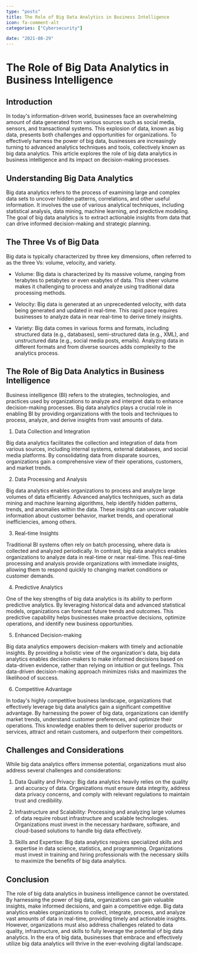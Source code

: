 ```yaml
---
type: "posts"
title: The Role of Big Data Analytics in Business Intelligence
icon: fa-comment-alt
categories: ["Cybersecurity"]

date: "2021-08-29"
---
```




# The Role of Big Data Analytics in Business Intelligence

## Introduction

In today's information-driven world, businesses face an overwhelming amount of data generated from various sources such as social media, sensors, and transactional systems. This explosion of data, known as big data, presents both challenges and opportunities for organizations. To effectively harness the power of big data, businesses are increasingly turning to advanced analytics techniques and tools, collectively known as big data analytics. This article explores the role of big data analytics in business intelligence and its impact on decision-making processes.

## Understanding Big Data Analytics

Big data analytics refers to the process of examining large and complex data sets to uncover hidden patterns, correlations, and other useful information. It involves the use of various analytical techniques, including statistical analysis, data mining, machine learning, and predictive modeling. The goal of big data analytics is to extract actionable insights from data that can drive informed decision-making and strategic planning.

## The Three Vs of Big Data

Big data is typically characterized by three key dimensions, often referred to as the three Vs: volume, velocity, and variety.

- Volume: Big data is characterized by its massive volume, ranging from terabytes to petabytes or even exabytes of data. This sheer volume makes it challenging to process and analyze using traditional data processing methods.

- Velocity: Big data is generated at an unprecedented velocity, with data being generated and updated in real-time. This rapid pace requires businesses to analyze data in near real-time to derive timely insights.

- Variety: Big data comes in various forms and formats, including structured data (e.g., databases), semi-structured data (e.g., XML), and unstructured data (e.g., social media posts, emails). Analyzing data in different formats and from diverse sources adds complexity to the analytics process.

## The Role of Big Data Analytics in Business Intelligence

Business intelligence (BI) refers to the strategies, technologies, and practices used by organizations to analyze and interpret data to enhance decision-making processes. Big data analytics plays a crucial role in enabling BI by providing organizations with the tools and techniques to process, analyze, and derive insights from vast amounts of data.

1. Data Collection and Integration

Big data analytics facilitates the collection and integration of data from various sources, including internal systems, external databases, and social media platforms. By consolidating data from disparate sources, organizations gain a comprehensive view of their operations, customers, and market trends.

2. Data Processing and Analysis

Big data analytics enables organizations to process and analyze large volumes of data efficiently. Advanced analytics techniques, such as data mining and machine learning algorithms, help identify hidden patterns, trends, and anomalies within the data. These insights can uncover valuable information about customer behavior, market trends, and operational inefficiencies, among others.

3. Real-time Insights

Traditional BI systems often rely on batch processing, where data is collected and analyzed periodically. In contrast, big data analytics enables organizations to analyze data in real-time or near real-time. This real-time processing and analysis provide organizations with immediate insights, allowing them to respond quickly to changing market conditions or customer demands.

4. Predictive Analytics

One of the key strengths of big data analytics is its ability to perform predictive analytics. By leveraging historical data and advanced statistical models, organizations can forecast future trends and outcomes. This predictive capability helps businesses make proactive decisions, optimize operations, and identify new business opportunities.

5. Enhanced Decision-making

Big data analytics empowers decision-makers with timely and actionable insights. By providing a holistic view of the organization's data, big data analytics enables decision-makers to make informed decisions based on data-driven evidence, rather than relying on intuition or gut feelings. This data-driven decision-making approach minimizes risks and maximizes the likelihood of success.

6. Competitive Advantage

In today's highly competitive business landscape, organizations that effectively leverage big data analytics gain a significant competitive advantage. By harnessing the power of big data, organizations can identify market trends, understand customer preferences, and optimize their operations. This knowledge enables them to deliver superior products or services, attract and retain customers, and outperform their competitors.

## Challenges and Considerations

While big data analytics offers immense potential, organizations must also address several challenges and considerations:

1. Data Quality and Privacy: Big data analytics heavily relies on the quality and accuracy of data. Organizations must ensure data integrity, address data privacy concerns, and comply with relevant regulations to maintain trust and credibility.

2. Infrastructure and Scalability: Processing and analyzing large volumes of data require robust infrastructure and scalable technologies. Organizations must invest in the necessary hardware, software, and cloud-based solutions to handle big data effectively.

3. Skills and Expertise: Big data analytics requires specialized skills and expertise in data science, statistics, and programming. Organizations must invest in training and hiring professionals with the necessary skills to maximize the benefits of big data analytics.

## Conclusion

The role of big data analytics in business intelligence cannot be overstated. By harnessing the power of big data, organizations can gain valuable insights, make informed decisions, and gain a competitive edge. Big data analytics enables organizations to collect, integrate, process, and analyze vast amounts of data in real-time, providing timely and actionable insights. However, organizations must also address challenges related to data quality, infrastructure, and skills to fully leverage the potential of big data analytics. In the era of big data, businesses that embrace and effectively utilize big data analytics will thrive in the ever-evolving digital landscape.